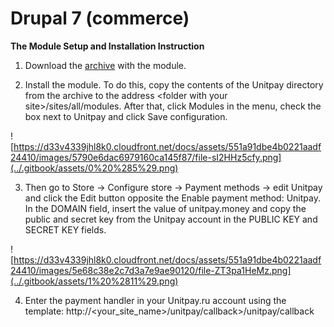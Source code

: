 # Drupal 7 \(commerce\)

**The Module Setup and Installation Instruction**

1. Download the [archive](https://github.com/unitpay/commerce-module) with the module.

2. Install the module. To do this, copy the contents of the Unitpay directory from the archive to the address &lt;folder with your site&gt;/sites/all/modules. After that, click Modules in the menu, check the box next to Unitpay and click Save сonfiguration.

![https://d33v4339jhl8k0.cloudfront.net/docs/assets/551a91dbe4b0221aadf24410/images/5790e6dac6979160ca145f87/file-sI2HHz5cfy.png](../.gitbook/assets/0%20%285%29.png)

3. Then go to Store -&gt; Configure store -&gt; Payment methods -&gt; edit Unitpay and click the Edit button opposite the Enable payment method: Unitpay. In the DOMAIN field, insert the value of unitpay.money and copy the public and secret key from the Unitpay account in the PUBLIC KEY and SECRET KEY fields.

![https://d33v4339jhl8k0.cloudfront.net/docs/assets/551a91dbe4b0221aadf24410/images/5e68c38e2c7d3a7e9ae90120/file-ZT3pa1HeMz.png](../.gitbook/assets/1%20%2811%29.png)

4. Enter the payment handler in your Unitpay.ru account using the template: http://&lt;your\_site\_name&gt;/unitpay/callback&gt;/unitpay/callback

